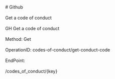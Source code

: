<br>#     Github</br>
<br>Get a code of conduct</br>
<br>GH Get a code of conduct</br>
<br>Method: Get</br>
<br>OperationID: codes-of-conduct/get-conduct-code</br>
<br>EndPoint:</br>
<br>/codes_of_conduct/{key}</br>
